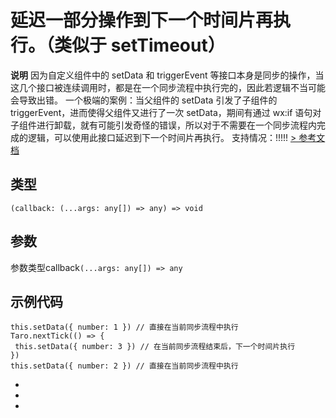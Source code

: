 # 延迟一部分操作到下一个时间片再执行。（类似于 setTimeout）
**说明** 因为自定义组件中的 setData 和 triggerEvent 等接口本身是同步的操作，当这几个接口被连续调用时，都是在一个同步流程中执行完的，因此若逻辑不当可能会导致出错。 一个极端的案例：当父组件的 setData 引发了子组件的 triggerEvent，进而使得父组件又进行了一次 setData，期间有通过 wx:if 语句对子组件进行卸载，就有可能引发奇怪的错误，所以对于不需要在一个同步流程内完成的逻辑，可以使用此接口延迟到下一个时间片再执行。
支持情况：!!!!!
[> 参考文档
](https://developers.weixin.qq.com/miniprogram/dev/api/ui/custom-component/wx.nextTick.html)
## 类型[​](nextTick.html#类型)
```tsx
(callback: (...args: any[]) => any) => void
```

## 参数[​](nextTick.html#参数)
参数类型callback`(...args: any[]) => any`
## 示例代码[​](nextTick.html#示例代码)
```tsx
this.setData({ number: 1 }) // 直接在当前同步流程中执行
Taro.nextTick(() => {
 this.setData({ number: 3 }) // 在当前同步流程结束后，下一个时间片执行
})
this.setData({ number: 2 }) // 直接在当前同步流程中执行
```

- 
- 
-
